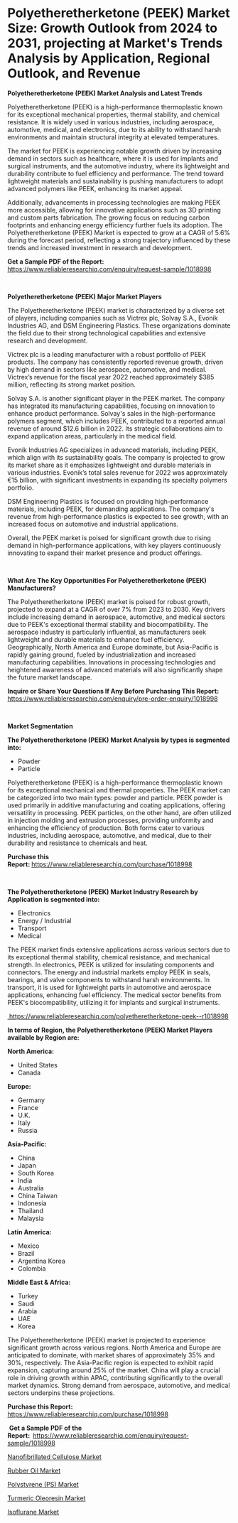 <p><h1>Polyetheretherketone (PEEK) Market Size: Growth Outlook from 2024 to 2031, projecting at Market's Trends Analysis by Application, Regional Outlook, and Revenue</h1></p><p><strong>Polyetheretherketone (PEEK) Market Analysis and Latest Trends</strong></p>
<p><p>Polyetheretherketone (PEEK) is a high-performance thermoplastic known for its exceptional mechanical properties, thermal stability, and chemical resistance. It is widely used in various industries, including aerospace, automotive, medical, and electronics, due to its ability to withstand harsh environments and maintain structural integrity at elevated temperatures.</p><p>The market for PEEK is experiencing notable growth driven by increasing demand in sectors such as healthcare, where it is used for implants and surgical instruments, and the automotive industry, where its lightweight and durability contribute to fuel efficiency and performance. The trend toward lightweight materials and sustainability is pushing manufacturers to adopt advanced polymers like PEEK, enhancing its market appeal. </p><p>Additionally, advancements in processing technologies are making PEEK more accessible, allowing for innovative applications such as 3D printing and custom parts fabrication. The growing focus on reducing carbon footprints and enhancing energy efficiency further fuels its adoption. The Polyetheretherketone (PEEK) Market is expected to grow at a CAGR of 5.6% during the forecast period, reflecting a strong trajectory influenced by these trends and increased investment in research and development.</p></p>
<p><strong>Get a Sample PDF of the Report:&nbsp;</strong> <a href="https://www.reliableresearchiq.com/enquiry/request-sample/1018998">https://www.reliableresearchiq.com/enquiry/request-sample/1018998</a></p>
<p>&nbsp;</p>
<p><strong>Polyetheretherketone (PEEK) Major Market Players</strong></p>
<p><p>The Polyetheretherketone (PEEK) market is characterized by a diverse set of players, including companies such as Victrex plc, Solvay S.A., Evonik Industries AG, and DSM Engineering Plastics. These organizations dominate the field due to their strong technological capabilities and extensive research and development.</p><p>Victrex plc is a leading manufacturer with a robust portfolio of PEEK products. The company has consistently reported revenue growth, driven by high demand in sectors like aerospace, automotive, and medical. Victrex’s revenue for the fiscal year 2022 reached approximately $385 million, reflecting its strong market position.</p><p>Solvay S.A. is another significant player in the PEEK market. The company has integrated its manufacturing capabilities, focusing on innovation to enhance product performance. Solvay's sales in the high-performance polymers segment, which includes PEEK, contributed to a reported annual revenue of around $12.6 billion in 2022. Its strategic collaborations aim to expand application areas, particularly in the medical field.</p><p>Evonik Industries AG specializes in advanced materials, including PEEK, which align with its sustainability goals. The company is projected to grow its market share as it emphasizes lightweight and durable materials in various industries. Evonik’s total sales revenue for 2022 was approximately €15 billion, with significant investments in expanding its specialty polymers portfolio.</p><p>DSM Engineering Plastics is focused on providing high-performance materials, including PEEK, for demanding applications. The company's revenue from high-performance plastics is expected to see growth, with an increased focus on automotive and industrial applications.</p><p>Overall, the PEEK market is poised for significant growth due to rising demand in high-performance applications, with key players continuously innovating to expand their market presence and product offerings.</p></p>
<p>&nbsp;</p>
<p><strong>What Are The Key Opportunities For Polyetheretherketone (PEEK) Manufacturers?</strong></p>
<p><p>The Polyetheretherketone (PEEK) market is poised for robust growth, projected to expand at a CAGR of over 7% from 2023 to 2030. Key drivers include increasing demand in aerospace, automotive, and medical sectors due to PEEK's exceptional thermal stability and biocompatibility. The aerospace industry is particularly influential, as manufacturers seek lightweight and durable materials to enhance fuel efficiency. Geographically, North America and Europe dominate, but Asia-Pacific is rapidly gaining ground, fueled by industrialization and increased manufacturing capabilities. Innovations in processing technologies and heightened awareness of advanced materials will also significantly shape the future market landscape.</p></p>
<p><strong>Inquire or Share Your Questions If Any Before Purchasing This Report:</strong> <a href="https://www.reliableresearchiq.com/enquiry/pre-order-enquiry/1018998">https://www.reliableresearchiq.com/enquiry/pre-order-enquiry/1018998</a></p>
<p>&nbsp;</p>
<p><strong>Market Segmentation</strong></p>
<p><strong>The Polyetheretherketone (PEEK) Market Analysis by types is segmented into:</strong></p>
<p><ul><li>Powder</li><li>Particle</li></ul></p>
<p><p>Polyetheretherketone (PEEK) is a high-performance thermoplastic known for its exceptional mechanical and thermal properties. The PEEK market can be categorized into two main types: powder and particle. PEEK powder is used primarily in additive manufacturing and coating applications, offering versatility in processing. PEEK particles, on the other hand, are often utilized in injection molding and extrusion processes, providing uniformity and enhancing the efficiency of production. Both forms cater to various industries, including aerospace, automotive, and medical, due to their durability and resistance to chemicals and heat.</p></p>
<p><strong>Purchase this Report:&nbsp;</strong><a href="https://www.reliableresearchiq.com/purchase/1018998">https://www.reliableresearchiq.com/purchase/1018998</a></p>
<p>&nbsp;</p>
<p><strong>The Polyetheretherketone (PEEK) Market Industry Research by Application is segmented into:</strong></p>
<p><ul><li>Electronics</li><li>Energy / Industrial</li><li>Transport</li><li>Medical</li></ul></p>
<p><p>The PEEK market finds extensive applications across various sectors due to its exceptional thermal stability, chemical resistance, and mechanical strength. In electronics, PEEK is utilized for insulating components and connectors. The energy and industrial markets employ PEEK in seals, bearings, and valve components to withstand harsh environments. In transport, it is used for lightweight parts in automotive and aerospace applications, enhancing fuel efficiency. The medical sector benefits from PEEK's biocompatibility, utilizing it for implants and surgical instruments.</p></p>
<p><a href="https://www.reliableresearchiq.com/polyetheretherketone-peek--r1018998">&nbsp;https://www.reliableresearchiq.com/polyetheretherketone-peek--r1018998</a></p>
<p><strong>In terms of Region, the Polyetheretherketone (PEEK) Market Players available by Region are:</strong></p>
<p>
    <p> <strong> North America: </strong>
        <ul>
            <li>United States</li>
            <li>Canada</li>
        </ul>
        </p> 
    <p> <strong> Europe: </strong>
        <ul>
            <li>Germany</li>
            <li>France</li>
            <li>U.K.</li>
            <li>Italy</li>
            <li>Russia</li>
        </ul>
        </p> 
    <p> <strong> Asia-Pacific: </strong>
        <ul>
            <li>China</li>
            <li>Japan</li>
            <li>South Korea</li>
            <li>India</li>
            <li>Australia</li>
            <li>China Taiwan</li>
            <li>Indonesia</li>
            <li>Thailand</li>
            <li>Malaysia</li>
        </ul>
        </p> 
    <p> <strong> Latin America: </strong>
        <ul>
            <li>Mexico</li>
            <li>Brazil</li>
            <li>Argentina Korea</li>
            <li>Colombia</li>
        </ul>
        </p> 
    <p> <strong> Middle East & Africa: </strong>
        <ul>
            <li>Turkey</li>
            <li>Saudi</li>
            <li>Arabia</li>
            <li>UAE</li>
            <li>Korea</li>
        </ul>
    </p>
    </p>
<p><p>The Polyetheretherketone (PEEK) market is projected to experience significant growth across various regions. North America and Europe are anticipated to dominate, with market shares of approximately 35% and 30%, respectively. The Asia-Pacific region is expected to exhibit rapid expansion, capturing around 25% of the market. China will play a crucial role in driving growth within APAC, contributing significantly to the overall market dynamics. Strong demand from aerospace, automotive, and medical sectors underpins these projections.</p></p>
<p><strong>Purchase this Report: </strong><a href="https://www.reliableresearchiq.com/purchase/1018998">https://www.reliableresearchiq.com/purchase/1018998</a></p>
<p>&nbsp;<strong>Get a Sample PDF of the Report:&nbsp;&nbsp;</strong><a href="https://www.reliableresearchiq.com/enquiry/request-sample/1018998">https://www.reliableresearchiq.com/enquiry/request-sample/1018998</a></p>
<p><strong></strong></p>
<p><p><a href="https://issuu.com/reportprime-2/docs/nanofibrillated-cellulose-market-si_350094e36cc658">Nanofibrillated Cellulose Market</a></p><p><a href="https://medium.com/@siregarjefri23_12225/the-comprehensive-rubber-oil-market-research-report-is-essential-for-understanding-current-54cc5e38f70d">Rubber Oil Market</a></p><p><a href="https://github.com/Annahawkins697/Market-Research-Report-List-1/blob/main/polystyrene-ps-market.md">Polystyrene (PS) Market</a></p><p><a href="https://issuu.com/reportprime-2/docs/turmeric-oleoresin-market-size-2030_f94293b6da1762">Turmeric Oleoresin Market</a></p><p><a href="https://www.linkedin.com/pulse/isoflurane-market-trends-regional-insights-forecasted-period-from-jlbie?trackingId=4kWdwAuURmq14mwxdlKR1w%3D%3D">Isoflurane Market</a></p></p>